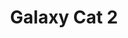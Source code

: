 ---
layout: discussion
id: 2
title: Galaxy Cat 2
description: asdfasdf sdf asdfaa asdfas df asdfasdfasdfa dfasfdasdafd
tags: ['nft']
comments: true
---